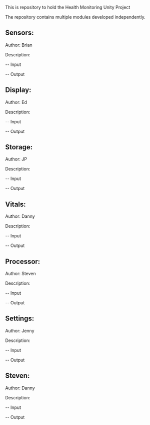 This is repository to hold the Health Monitoring Unity Project

The repository contains multiple modules developed independently. 

## Sensors:
Author: Brian

Description: 

-- Input

-- Output

## Display:

Author: Ed

Description: 

-- Input

-- Output


## Storage:

Author: JP

Description: 

-- Input

-- Output

## Vitals:

Author: Danny

Description: 

-- Input

-- Output

## Processor:

Author: Steven

Description: 

-- Input

-- Output

## Settings:

Author: Jenny

Description: 

-- Input

-- Output

## Steven:

Author: Danny

Description: 

-- Input

-- Output
